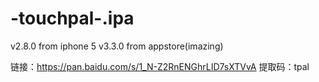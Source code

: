# -touchpal-.ipa
v2.8.0 from iphone 5
v3.3.0 from appstore(imazing)

链接：https://pan.baidu.com/s/1_N-Z2RnENGhrLID7sXTVvA 
提取码：tpal
